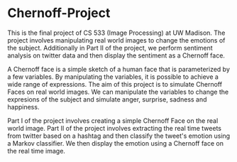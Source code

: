 # Chernoff-Project
This is the final project of CS 533 (Image Processing) at UW Madison. The project involves manipulating real world images to change the emotions of the subject. Additionally in Part II of the project, we perform sentiment analysis on twitter data and then display the sentiment as a Chernoff face.

A Chernoff face is a simple sketch of a human face that is parameterized by a few variables. By manipulating the variables, it is possible to achieve a wide range of expressions.
The aim of this project is to simulate Chernoff Faces on real world images. We can manipulate the variables to change the expresions of the subject and simulate anger, surprise, sadness and happiness.

Part I of the project involves creating a simple Chernoff Face on the real world image.
Part II of the project involves extracting the real time tweets from twitter based on a hashtag and then classify the tweet's emotion using a Markov classifier.
We then display the emotion using a Chernoff face on the real time image.
